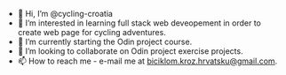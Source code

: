 - 👋 Hi, I’m @cycling-croatia
- 👀 I’m interested in learning full stack web deveopement in order to create web page for cycling adventures.
- 🌱 I’m currently starting the Odin project course.
- 💞️ I’m looking to collaborate on Odin project exercise projects.
- 📫 How to reach me - e-mail me at biciklom.kroz.hrvatsku@gmail.com.

<!---
cycling-croatia/cycling-croatia is a ✨ special ✨ repository because its `README.md` (this file) appears on your GitHub profile.
You can click the Preview link to take a look at your changes.
--->
